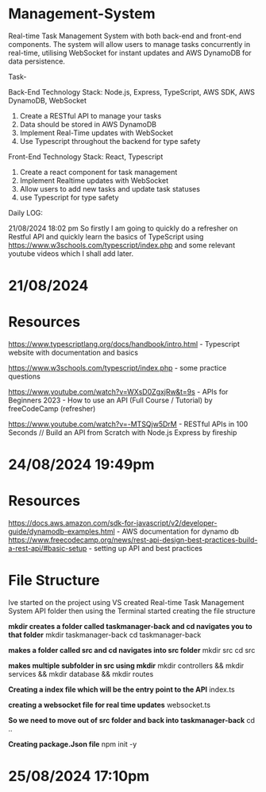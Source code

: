 # Management-System
Real-time Task Management System with both back-end and front-end components. The system will allow users to manage tasks concurrently in real-time, utilising WebSocket for instant updates and AWS DynamoDB for data persistence.

Task-

Back-End
Technology Stack: Node.js, Express, TypeScript, AWS SDK, AWS DynamoDB,
WebSocket
1. Create a RESTful API to manage your tasks
2. Data should be stored in AWS DynamoDB
3. Implement Real-Time updates with WebSocket
4. Use Typescript throughout the backend for type safety

Front-End
Technology Stack: React, Typescript
1. Create a react component for task management
2. Implement Realtime updates with WebSocket
3. Allow users to add new tasks and update task statuses
4. use Typescript for type safety

Daily LOG:

21/08/2024 18:02 pm
So firstly I am going to quickly do a refresher on Restful API and quickly learn the basics of TypeScript using https://www.w3schools.com/typescript/index.php and some relevant youtube videos which I shall add later.

# 21/08/2024

# Resources
https://www.typescriptlang.org/docs/handbook/intro.html - Typescript website with documentation and basics

https://www.w3schools.com/typescript/index.php - some practice questions

https://www.youtube.com/watch?v=WXsD0ZgxjRw&t=9s - APIs for Beginners 2023 - How to use an API (Full Course / Tutorial) by freeCodeCamp (refresher)

https://www.youtube.com/watch?v=-MTSQjw5DrM -  RESTful APIs in 100 Seconds // Build an API from Scratch with Node.js Express by fireship 

# 24/08/2024 19:49pm 
# Resources
https://docs.aws.amazon.com/sdk-for-javascript/v2/developer-guide/dynamodb-examples.html - AWS documentation for dynamo db
https://www.freecodecamp.org/news/rest-api-design-best-practices-build-a-rest-api/#basic-setup - setting up API and best practices

# File Structure
Ive started on the project using VS
created Real-time Task Management System API folder
then using the Terminal started creating the file structure

**mkdir creates a folder called taskmanager-back and cd navigates you to that folder**
mkdir taskmanager-back
cd taskmanager-back

**makes a folder called src and cd navigates into src folder**
mkdir src
cd src

**makes multiple subfolder in src using mkdir**
mkdir controllers && mkdir services && mkdir database && mkdir routes

**Creating a index file which will be the entry point to the API**
index.ts

**creating a websocket file for real time updates**
websocket.ts

**So we need to move out of src folder and back into taskmanager-back**
cd ..

**Creating package.Json file**
npm init -y

# 25/08/2024 17:10pm 
